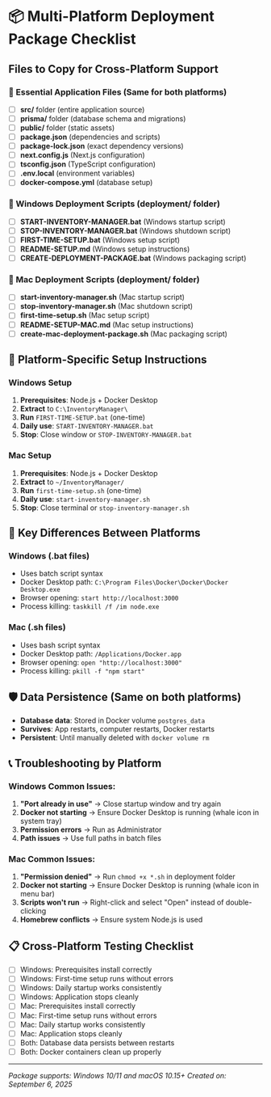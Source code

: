 # 📦 Multi-Platform Deployment Package Checklist

## Files to Copy for Cross-Platform Support

### 📁 Essential Application Files (Same for both platforms)
- [ ] **src/** folder (entire application source)
- [ ] **prisma/** folder (database schema and migrations)
- [ ] **public/** folder (static assets)
- [ ] **package.json** (dependencies and scripts)
- [ ] **package-lock.json** (exact dependency versions)
- [ ] **next.config.js** (Next.js configuration)
- [ ] **tsconfig.json** (TypeScript configuration)
- [ ] **.env.local** (environment variables)
- [ ] **docker-compose.yml** (database setup)

### 📁 Windows Deployment Scripts (deployment/ folder)
- [ ] **START-INVENTORY-MANAGER.bat** (Windows startup script)
- [ ] **STOP-INVENTORY-MANAGER.bat** (Windows shutdown script)
- [ ] **FIRST-TIME-SETUP.bat** (Windows setup script)
- [ ] **README-SETUP.md** (Windows setup instructions)
- [ ] **CREATE-DEPLOYMENT-PACKAGE.bat** (Windows packaging script)

### 📁 Mac Deployment Scripts (deployment/ folder)
- [ ] **start-inventory-manager.sh** (Mac startup script)
- [ ] **stop-inventory-manager.sh** (Mac shutdown script)
- [ ] **first-time-setup.sh** (Mac setup script)
- [ ] **README-SETUP-MAC.md** (Mac setup instructions)
- [ ] **create-mac-deployment-package.sh** (Mac packaging script)

## 🚀 Platform-Specific Setup Instructions

### Windows Setup
1. **Prerequisites**: Node.js + Docker Desktop
2. **Extract** to `C:\InventoryManager\`
3. **Run** `FIRST-TIME-SETUP.bat` (one-time)
4. **Daily use**: `START-INVENTORY-MANAGER.bat`
5. **Stop**: Close window or `STOP-INVENTORY-MANAGER.bat`

### Mac Setup
1. **Prerequisites**: Node.js + Docker Desktop
2. **Extract** to `~/InventoryManager/`
3. **Run** `first-time-setup.sh` (one-time)
4. **Daily use**: `start-inventory-manager.sh`
5. **Stop**: Close terminal or `stop-inventory-manager.sh`

## 🔧 Key Differences Between Platforms

### Windows (.bat files)
- Uses batch script syntax
- Docker Desktop path: `C:\Program Files\Docker\Docker\Docker Desktop.exe`
- Browser opening: `start http://localhost:3000`
- Process killing: `taskkill /f /im node.exe`

### Mac (.sh files)
- Uses bash script syntax
- Docker Desktop path: `/Applications/Docker.app`
- Browser opening: `open "http://localhost:3000"`
- Process killing: `pkill -f "npm start"`

## 🛡️ Data Persistence (Same on both platforms)
- **Database data**: Stored in Docker volume `postgres_data`
- **Survives**: App restarts, computer restarts, Docker restarts
- **Persistent**: Until manually deleted with `docker volume rm`

## 📞 Troubleshooting by Platform

### Windows Common Issues:
1. **"Port already in use"** → Close startup window and try again
2. **Docker not starting** → Ensure Docker Desktop is running (whale icon in system tray)
3. **Permission errors** → Run as Administrator
4. **Path issues** → Use full paths in batch files

### Mac Common Issues:
1. **"Permission denied"** → Run `chmod +x *.sh` in deployment folder
2. **Docker not starting** → Ensure Docker Desktop is running (whale icon in menu bar)
3. **Scripts won't run** → Right-click and select "Open" instead of double-clicking
4. **Homebrew conflicts** → Ensure system Node.js is used

## 📋 Cross-Platform Testing Checklist
- [ ] Windows: Prerequisites install correctly
- [ ] Windows: First-time setup runs without errors
- [ ] Windows: Daily startup works consistently
- [ ] Windows: Application stops cleanly
- [ ] Mac: Prerequisites install correctly
- [ ] Mac: First-time setup runs without errors
- [ ] Mac: Daily startup works consistently
- [ ] Mac: Application stops cleanly
- [ ] Both: Database data persists between restarts
- [ ] Both: Docker containers clean up properly

---
*Package supports: Windows 10/11 and macOS 10.15+*
*Created on: September 6, 2025*
